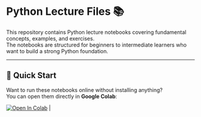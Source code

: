 # Python Lecture Files 📚

This repository contains Python lecture notebooks covering fundamental concepts, examples, and exercises.  
The notebooks are structured for beginners to intermediate learners who want to build a strong Python foundation.

---


## 🚀 Quick Start

Want to run these notebooks online without installing anything?  
You can open them directly in **Google Colab**:

[![Open In Colab]([https://colab.research.google.com/assets/colab-badge.svg)](https://colab.research.google.com/github/pavanhalde21/Python_lecture_files/blob/main/) |

